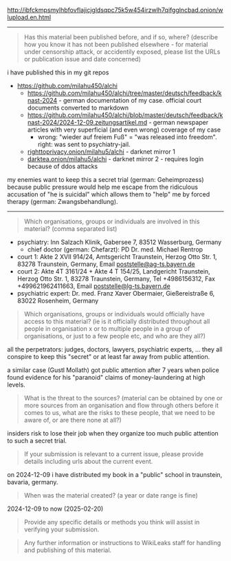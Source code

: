 http://ibfckmpsmylhbfovflajicjgldsqpc75k5w454irzwlh7qifgglncbad.onion/wlupload.en.html

----

> Has this material been published before, and if so, where?
> (describe how you know it has not been published elsewhere - for material under censorship attack, or accidentily exposed, please list the URLs or publication issue and date concerned)

i have published this in my git repos

- https://github.com/milahu450/alchi
  - https://github.com/milahu450/alchi/tree/master/deutsch/feedback/knast-2024 - german documentation of my case. official court documents converted to markdown
  - https://github.com/milahu450/alchi/blob/master/deutsch/feedback/knast-2024/2024-12-09.zeitungsartikel.md - german newspaper articles with very superficial (and even wrong) coverage of my case
    - wrong: "wieder auf freiem Fuß" = "was released into freedom". right: was sent to psychiatry-jail.
  - [righttoprivacy.onion/milahu5/alchi](http://gg6zxtreajiijztyy5g6bt5o6l3qu32nrg7eulyemlhxwwl6enk6ghad.onion/milahu5/alchi) - darknet mirror 1
  - [darktea.onion/milahu5/alchi](http://it7otdanqu7ktntxzm427cba6i53w6wlanlh23v5i3siqmos47pzhvyd.onion/milahu5/alchi) - darknet mirror 2 - requires login because of ddos attacks

my enemies want to keep this a secret trial (german: Geheimprozess) because public pressure would help me escape from the ridiculous accusation of "he is suicidal" which allows them to "help" me by forced therapy (german: Zwangsbehandlung).

----

> Which organisations, groups or individuals are involved in this material?
> (comma separated list)

- psychiatry: Inn Salzach Klinik, Gabersee 7, 83512 Wasserburg, Germany
  - chief doctor (german: Chefarzt): PD Dr. med. Michael Rentrop
- court 1: Akte 2 XVII 914/24, Amtsgericht Traunstein, Herzog Otto Str. 1, 83278 Traunstein, Germany, Email poststelle@ag-ts.bayern.de
- court 2: Akte 4T 3161/24 + Akte 4 T 154/25, Landgericht Traunstein, Herzog Otto Str. 1, 83278 Traunstein, Germany, Tel +4986156312, Fax +499621962411663, Email poststelle@lg-ts.bayern.de
- psychiatric expert: Dr. med. Franz Xaver Obermaier, Gießereistraße 6, 83022 Rosenheim, Germany

> Which organisations, groups or individuals would officially have access to this material?
> (ie is it officially distributed throughout all people in organisation x or to multiple people in a group of organisations, or just to a few people etc, and who are they all?)

all the perpetrators:
judges, doctors, lawyers, psychiatric experts, ...
they all conspire to keep this "secret" or at least far away from public attention.

a similar case (Gustl Mollath) got public attention after 7 years when police found evidence for his "paranoid" claims of money-laundering at high levels.

> What is the threat to the sources?
> (material can be obtained by one or more sources from an organisation and flow through others before it comes to us, what are the risks to these people, that we need to be aware of, or are there none at all?)

insiders risk to lose their job when they organize too much public attention to such a secret trial.

> If your submission is relevant to a current issue, please provide details including urls about the current event.

on 2024-12-09 i have distributed my book in a "public" school in traunstein, bavaria, germany.

> When was the material created?
> (a year or date range is fine)

2024-12-09 to now (2025-02-20)

> Provide any specific details or methods you think will assist in verifying your submission.

> Any further information or instructions to WikiLeaks staff for handling and publishing of this material.
